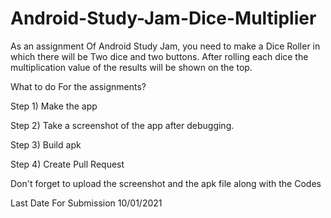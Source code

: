 # Android-Study-Jam-Dice-Multiplier
As an assignment Of Android Study Jam, you need to make a Dice Roller in which there will be Two dice and two buttons. After rolling each dice the multiplication value of the results will be shown on the top.

What to do For the assignments?

Step 1) Make the app

Step 2) Take a screenshot of the app after debugging.

Step 3) Build apk

Step 4) Create Pull Request

Don't forget to upload the screenshot and the apk file along with the Codes

Last Date For Submission 10/01/2021
